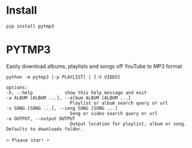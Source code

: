 # Install

    pip install pytmp3

# PYTMP3

Easily download albums, playlists and songs off YouTube to MP3 format

    python -m pytmp3 [-p PLAYLIST] | [-V VIDEO]

    options:
    -h, --help            show this help message and exit
    -a ALBUM [ALBUM ...], --album ALBUM [ALBUM ...]
                            Playlist or album search query or url
    -s SONG [SONG ...], --song SONG [SONG ...]
                            Song or video search query or url
    -o OUTPUT, --output OUTPUT
                            Output location for playlist, album or song. Defaults to downloads folder.

    ⭐ Please star! ⭐